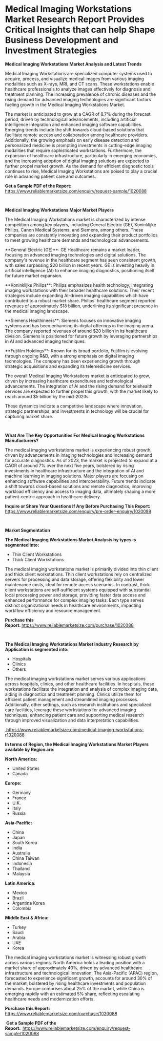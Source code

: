 <p><h1>Medical Imaging Workstations Market Research Report Provides Critical Insights that can help Shape Business Development and Investment Strategies</h1></p><p><strong>Medical Imaging Workstations Market Analysis and Latest Trends</strong></p>
<p><p>Medical Imaging Workstations are specialized computer systems used to acquire, process, and visualize medical images from various imaging modalities such as X-rays, MRI, and CT scans. These workstations enable healthcare professionals to analyze images effectively for diagnosis and treatment planning. The increasing prevalence of chronic diseases and the rising demand for advanced imaging technologies are significant factors fueling growth in the Medical Imaging Workstations Market.</p><p>The market is anticipated to grow at a CAGR of 8.7% during the forecast period, driven by technological advancements, including artificial intelligence integration and enhanced imaging software capabilities. Emerging trends include the shift towards cloud-based solutions that facilitate remote access and collaboration among healthcare providers. Additionally, the growing emphasis on early disease detection and personalized medicine is prompting investments in cutting-edge imaging modalities that require sophisticated workstations. Furthermore, the expansion of healthcare infrastructure, particularly in emerging economies, and the increasing adoption of digital imaging solutions are expected to further propel market growth. As the demand for efficient diagnostic tools continues to rise, Medical Imaging Workstations are poised to play a crucial role in advancing patient care and outcomes.</p></p>
<p><strong>Get a Sample PDF of the Report:&nbsp;</strong> <a href="https://www.reliablemarketsize.com/enquiry/request-sample/1020088?utm_campaign=2130&utm_medium=2&utm_source=Github&utm_content=ia&utm_term=13042025&utm_id=medical-imaging-workstations">https://www.reliablemarketsize.com/enquiry/request-sample/1020088</a></p>
<p>&nbsp;</p>
<p><strong>Medical Imaging Workstations Major Market Players</strong></p>
<p><p>The Medical Imaging Workstations market is characterized by intense competition among key players, including General Electric (GE), Koninklijke Philips, Canon Medical Systems, and Siemens, among others. These companies are constantly innovating and expanding their product portfolios to meet growing healthcare demands and technological advancements.</p><p>**General Electric (GE)**: GE Healthcare remains a market leader, focusing on advanced imaging technologies and digital solutions. The company's revenue in the healthcare segment has seen consistent growth, with sales surpassing $20 billion in recent years. GE is investing heavily in artificial intelligence (AI) to enhance imaging diagnostics, positioning itself for future market expansion.</p><p>**Koninklijke Philips**: Philips emphasizes health technology, integrating imaging workstations with their broader healthcare solutions. Their recent strategies include expanding AI-driven imaging capabilities which have contributed to a robust market share. Philips' healthcare segment reported revenues of approximately $18 billion, underlining its significant presence in the medical imaging landscape.</p><p>**Siemens Healthineers**: Siemens focuses on innovative imaging systems and has been enhancing its digital offerings in the imaging arena. The company reported revenues of around $20 billion in its healthcare division. Siemens is positioned for future growth by leveraging partnerships in AI and advanced imaging techniques.</p><p>**Fujifilm Holdings**: Known for its broad portfolio, Fujifilm is evolving through ongoing R&D, with a strong emphasis on digital imaging technologies. The company has been experiencing growth through strategic acquisitions and expanding its telemedicine services.</p><p>The overall Medical Imaging Workstations market is anticipated to grow, driven by increasing healthcare expenditures and technological advancements. The integration of AI and the rising demand for telehealth services are expected to further propel this growth, with the market likely to reach around $5 billion by the mid-2020s.</p><p>These dynamics indicate a competitive landscape where innovation, strategic partnerships, and investments in technology will be crucial for capturing market share.</p></p>
<p>&nbsp;</p>
<p><strong>What Are The Key Opportunities For Medical Imaging Workstations Manufacturers?</strong></p>
<p><p>The medical imaging workstations market is experiencing robust growth, driven by advancements in imaging technologies and increasing demand for accurate diagnostics. As of 2023, the market is projected to expand at a CAGR of around 7% over the next five years, bolstered by rising investments in healthcare infrastructure and the integration of AI and machine learning in imaging solutions. Major players are focusing on enhancing software capabilities and interoperability. Future trends indicate a shift towards cloud-based solutions and remote diagnostics, improving workload efficiency and access to imaging data, ultimately shaping a more patient-centric approach in healthcare delivery.</p></p>
<p><strong>Inquire or Share Your Questions If Any Before Purchasing This Report:</strong> <a href="https://www.reliablemarketsize.com/enquiry/pre-order-enquiry/1020088?utm_campaign=2130&utm_medium=2&utm_source=Github&utm_content=ia&utm_term=13042025&utm_id=medical-imaging-workstations">https://www.reliablemarketsize.com/enquiry/pre-order-enquiry/1020088</a></p>
<p>&nbsp;</p>
<p><strong>Market Segmentation</strong></p>
<p><strong>The Medical Imaging Workstations Market Analysis by types is segmented into:</strong></p>
<p><ul><li>Thin Client Workstations</li><li>Thick Client Workstations</li></ul></p>
<p><p>The medical imaging workstations market is primarily divided into thin client and thick client workstations. Thin client workstations rely on centralized servers for processing and data storage, offering flexibility and lower maintenance costs, ideal for remote access scenarios. In contrast, thick client workstations are self-sufficient systems equipped with substantial local processing power and storage, providing faster data access and enhanced performance for complex imaging tasks. Each type serves distinct organizational needs in healthcare environments, impacting workflow efficiency and resource management.</p></p>
<p><strong>Purchase this Report:&nbsp;</strong><a href="https://www.reliablemarketsize.com/purchase/1020088?utm_campaign=2130&utm_medium=2&utm_source=Github&utm_content=ia&utm_term=13042025&utm_id=medical-imaging-workstations">https://www.reliablemarketsize.com/purchase/1020088</a></p>
<p>&nbsp;</p>
<p><strong>The Medical Imaging Workstations Market Industry Research by Application is segmented into:</strong></p>
<p><ul><li>Hospitals</li><li>Clinics</li><li>Others</li></ul></p>
<p><p>The medical imaging workstations market serves various applications across hospitals, clinics, and other healthcare facilities. In hospitals, these workstations facilitate the integration and analysis of complex imaging data, aiding in diagnostics and treatment planning. Clinics utilize them for efficient patient management and streamlined imaging processes. Additionally, other settings, such as research institutions and specialized care facilities, leverage these workstations for advanced imaging techniques, enhancing patient care and supporting medical research through improved visualization and data interpretation capabilities.</p></p>
<p><a href="https://www.reliablemarketsize.com/medical-imaging-workstations-r1020088?utm_campaign=2130&utm_medium=2&utm_source=Github&utm_content=ia&utm_term=13042025&utm_id=medical-imaging-workstations">&nbsp;https://www.reliablemarketsize.com/medical-imaging-workstations-r1020088</a></p>
<p><strong>In terms of Region, the Medical Imaging Workstations Market Players available by Region are:</strong></p>
<p>
    <p> <strong> North America: </strong>
        <ul>
            <li>United States</li>
            <li>Canada</li>
        </ul>
        </p> 
    <p> <strong> Europe: </strong>
        <ul>
            <li>Germany</li>
            <li>France</li>
            <li>U.K.</li>
            <li>Italy</li>
            <li>Russia</li>
        </ul>
        </p> 
    <p> <strong> Asia-Pacific: </strong>
        <ul>
            <li>China</li>
            <li>Japan</li>
            <li>South Korea</li>
            <li>India</li>
            <li>Australia</li>
            <li>China Taiwan</li>
            <li>Indonesia</li>
            <li>Thailand</li>
            <li>Malaysia</li>
        </ul>
        </p> 
    <p> <strong> Latin America: </strong>
        <ul>
            <li>Mexico</li>
            <li>Brazil</li>
            <li>Argentina Korea</li>
            <li>Colombia</li>
        </ul>
        </p> 
    <p> <strong> Middle East & Africa: </strong>
        <ul>
            <li>Turkey</li>
            <li>Saudi</li>
            <li>Arabia</li>
            <li>UAE</li>
            <li>Korea</li>
        </ul>
    </p>
    </p>
<p><p>The medical imaging workstations market is witnessing robust growth across various regions. North America holds a leading position with a market share of approximately 40%, driven by advanced healthcare infrastructure and technological innovation. The Asia-Pacific (APAC) region, forecasted to experience significant growth, accounts for around 30% of the market, bolstered by rising healthcare investments and population demands. Europe comprises about 25% of the market, while China is emerging rapidly with an estimated 5% share, reflecting escalating healthcare needs and modernization efforts.</p></p>
<p><strong>Purchase this Report: </strong><a href="https://www.reliablemarketsize.com/purchase/1020088?utm_campaign=2130&utm_medium=2&utm_source=Github&utm_content=ia&utm_term=13042025&utm_id=medical-imaging-workstations">https://www.reliablemarketsize.com/purchase/1020088</a></p>
<p>&nbsp;<strong>Get a Sample PDF of the Report:&nbsp;&nbsp;</strong><a href="https://www.reliablemarketsize.com/enquiry/request-sample/1020088?utm_campaign=2130&utm_medium=2&utm_source=Github&utm_content=ia&utm_term=13042025&utm_id=medical-imaging-workstations">https://www.reliablemarketsize.com/enquiry/request-sample/1020088</a></p>
<p><strong></strong></p>
<p><p></p><p></p><p></p></p>